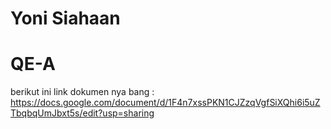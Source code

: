 # Yoni Siahaan

# QE-A

berikut ini link dokumen nya bang : https://docs.google.com/document/d/1F4n7xssPKN1CJZzqVgfSiXQhi6i5uZTbqbqUmJbxt5s/edit?usp=sharing
